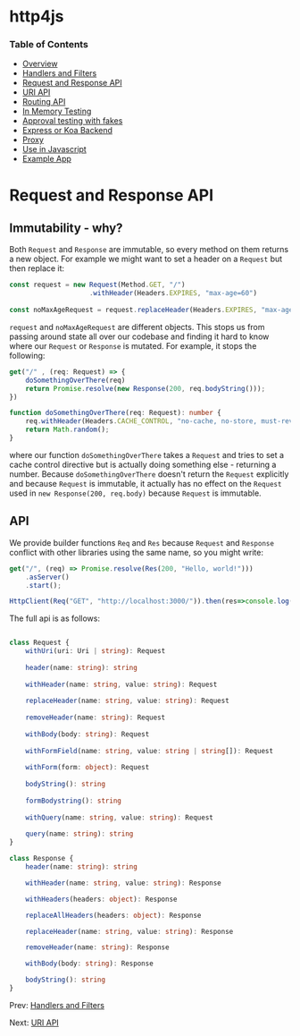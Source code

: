 # http4js

### Table of Contents

- [Overview](/http4js/#basics)
- [Handlers and Filters](/http4js/Handlers-and-filters/#handlers-and-filters)
- [Request and Response API](/http4js/Request-and-response-api/#request-and-response-api)
- [URI API](/http4js/Uri-api/#uri-api)
- [Routing API](/http4js/Routing-api/#routing-api)
- [In Memory Testing](/http4js/In-memory-testing/#in-memory-testing)
- [Approval testing with fakes](/http4js/Approval-testing-with-fakes/#approval-testing-with-fakes)
- [Express or Koa Backend](/http4js/Express-or-koa-backend/#express-or-koa-backend)
- [Proxy](/http4js/Proxy/#proxy)
- [Use in Javascript](/http4js/Use-in-javascript/#how-to-require-and-use-http4js-in-js)
- [Example App](https://github.com/TomShacham/http4js-eg)

# Request and Response API

## Immutability - why?

Both `Request` and `Response` are immutable, so every method on them returns a new object. 
For example we might want to set a header on a `Request` but then replace it:

```typescript
const request = new Request(Method.GET, "/")
                    .withHeader(Headers.EXPIRES, "max-age=60")
                    
const noMaxAgeRequest = request.replaceHeader(Headers.EXPIRES, "max-age=0");
```

`request` and `noMaxAgeRequest` are different objects. This stops us from passing around
state all over our codebase and finding it hard to know where our `Request` or `Response`
is mutated. For example, it stops the following:

```typescript
get("/" , (req: Request) => {
    doSomethingOverThere(req)
    return Promise.resolve(new Response(200, req.bodyString()));
})

function doSomethingOverThere(req: Request): number {
    req.withHeader(Headers.CACHE_CONTROL, "no-cache, no-store, must-revalidate")
    return Math.random();
}
```

where our function `doSomethingOverThere` takes a `Request` and tries to set a cache control directive
but is actually doing something else - returning a number. Because `doSomethingOverThere` doesn't return
the `Request` explicitly and because `Request` is immutable, it actually has no effect on the `Request`
used in `new Response(200, req.body)` because `Request` is immutable.

## API

We provide builder functions `Req` and `Res` because `Request` and `Response` 
conflict with other libraries using the same name, so you might write:

```typescript
get("/", (req) => Promise.resolve(Res(200, "Hello, world!")))
    .asServer()
    .start();

HttpClient(Req("GET", "http://localhost:3000/")).then(res=>console.log(res));
```

The full api is as follows:

```typescript

class Request {
    withUri(uri: Uri | string): Request
    
    header(name: string): string 
    
    withHeader(name: string, value: string): Request 
    
    replaceHeader(name: string, value: string): Request 
    
    removeHeader(name: string): Request
    
    withBody(body: string): Request
    
    withFormField(name: string, value: string | string[]): Request 
    
    withForm(form: object): Request 
    
    bodyString(): string 
    
    formBodystring(): string 
    
    withQuery(name: string, value: string): Request
    
    query(name: string): string
}

class Response {
    header(name: string): string

    withHeader(name: string, value: string): Response 

    withHeaders(headers: object): Response 

    replaceAllHeaders(headers: object): Response 

    replaceHeader(name: string, value: string): Response 

    removeHeader(name: string): Response 

    withBody(body: string): Response 

    bodyString(): string 
}
 ```
 
Prev: [Handlers and Filters](/http4js/Handlers-and-filters/#handlers-and-filters)

Next: [URI API](/http4js/Uri-api/#uri-api)
